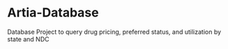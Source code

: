 # Artia-Database
Database Project to query drug pricing, preferred status, and utilization by state and NDC
